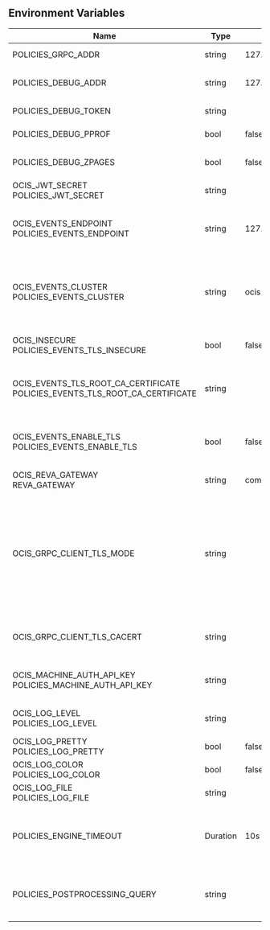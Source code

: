 ## Environment Variables

| Name | Type | Default Value | Description |
|------|------|---------------|-------------|
| POLICIES_GRPC_ADDR | string | 127.0.0.1:9125 | The bind address of the GRPC service.|
| POLICIES_DEBUG_ADDR | string | 127.0.0.1:9129 | Bind address of the debug server, where metrics, health, config and debug endpoints will be exposed.|
| POLICIES_DEBUG_TOKEN | string |  | Token to secure the metrics endpoint.|
| POLICIES_DEBUG_PPROF | bool | false | Enables pprof, which can be used for profiling.|
| POLICIES_DEBUG_ZPAGES | bool | false | Enables zpages, which can be used for collecting and viewing in-memory traces.|
| OCIS_JWT_SECRET<br/>POLICIES_JWT_SECRET | string |  | The secret to mint and validate jwt tokens.|
| OCIS_EVENTS_ENDPOINT<br/>POLICIES_EVENTS_ENDPOINT | string | 127.0.0.1:9233 | The address of the event system. The event system is the message queuing service. It is used as message broker for the microservice architecture.|
| OCIS_EVENTS_CLUSTER<br/>POLICIES_EVENTS_CLUSTER | string | ocis-cluster | The clusterID of the event system. The event system is the message queuing service. It is used as message broker for the microservice architecture. Mandatory when using NATS as event system.|
| OCIS_INSECURE<br/>POLICIES_EVENTS_TLS_INSECURE | bool | false | Whether the server should skip the client certificate verification during the TLS handshake.|
| OCIS_EVENTS_TLS_ROOT_CA_CERTIFICATE<br/>POLICIES_EVENTS_TLS_ROOT_CA_CERTIFICATE | string |  | The root CA certificate used to validate the server's TLS certificate. If provided POLICIES_EVENTS_TLS_INSECURE will be seen as false.|
| OCIS_EVENTS_ENABLE_TLS<br/>POLICIES_EVENTS_ENABLE_TLS | bool | false | Enable TLS for the connection to the events broker. The events broker is the ocis service which receives and delivers events between the services.|
| OCIS_REVA_GATEWAY<br/>REVA_GATEWAY | string | com.owncloud.api.gateway | The CS3 gateway endpoint.|
| OCIS_GRPC_CLIENT_TLS_MODE | string |  | TLS mode for grpc connection to the go-micro based grpc services. Possible values are 'off', 'insecure' and 'on'. 'off': disables transport security for the clients. 'insecure' allows using transport security, but disables certificate verification (to be used with the autogenerated self-signed certificates). 'on' enables transport security, including server certificate verification.|
| OCIS_GRPC_CLIENT_TLS_CACERT | string |  | Path/File name for the root CA certificate (in PEM format) used to validate TLS server certificates of the go-micro based grpc services.|
| OCIS_MACHINE_AUTH_API_KEY<br/>POLICIES_MACHINE_AUTH_API_KEY | string |  | Machine auth API key used to validate internal requests necessary for the access to resources from other services.|
| OCIS_LOG_LEVEL<br/>POLICIES_LOG_LEVEL | string |  | The log level. Valid values are: 'panic', 'fatal', 'error', 'warn', 'info', 'debug', 'trace'.|
| OCIS_LOG_PRETTY<br/>POLICIES_LOG_PRETTY | bool | false | Activates pretty log output.|
| OCIS_LOG_COLOR<br/>POLICIES_LOG_COLOR | bool | false | Activates colorized log output.|
| OCIS_LOG_FILE<br/>POLICIES_LOG_FILE | string |  | The path to the log file. Activates logging to this file if set.|
| POLICIES_ENGINE_TIMEOUT | Duration | 10s | Sets the timeout the rego expression evaluation can take. The timeout can be set as number followed by a unit identifier like ms, s, etc. Rules default to deny if the timeout was reached.|
| POLICIES_POSTPROCESSING_QUERY | string |  | Defines the 'Complete Rules' variable defined in the rego rule set this step uses for its evaluation. Defaults to deny if the variable was not found.|